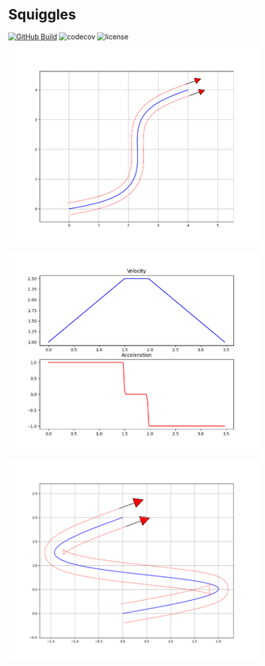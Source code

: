 # Squiggles

[![GitHub Build](https://github.com/baylessj/robotsquiggles/workflows/Build/badge.svg)]() ![codecov](https://img.shields.io/codecov/c/gh/baylessj/robotsquiggles) ![license](https://img.shields.io/github/license/baylessj/robotsquiggles)

![Basic Path](./img/squiggly.png)

![Motion Profile](./img/profile.png)

![Negative Wheel Vels](./img/neg_wheel_vel.png)
